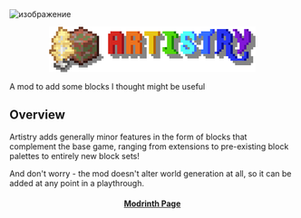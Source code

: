 <img width="728" height="160" alt="изображение" src="https://github.com/user-attachments/assets/4a7d885b-2c1d-4b7d-b4a9-969830b59ed0" />

<p align="center"><img src="./src/main/resources/logo_x8.png" alt="Logo" width="364"></p>

<p>A mod to add some blocks I thought might be useful</p>

<h2>Overview</h2>

Artistry adds generally minor features in the form of blocks that complement the base game,
ranging from extensions to pre-existing block palettes to entirely new block sets!

And don't worry - the mod doesn't alter world generation at all, so it can be added at any point in a playthrough.

<h4 align="center"><a href="https://modrinth.com/mod/artistry-feliscape">Modrinth Page</a></h4>
